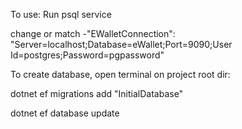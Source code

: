 To use:
Run psql service

change or match -"EWalletConnection": "Server=localhost;Database=eWallet;Port=9090;User Id=postgres;Password=pgpassword"

To create database, open terminal on project root dir:

dotnet ef migrations add "InitialDatabase"

dotnet ef database update
 
